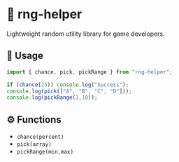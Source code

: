 # 🎲 rng-helper

Lightweight random utility library for game developers.

## 🧩 Usage

```javascript
import { chance, pick, pickRange } from "rng-helper";

if (chance(25)) console.log("Success");
console.log(pick(["A", "B", "C", "D"]));
console.log(pickRange(1,10));
```

## ⚙️ Functions

- `chance(percent)`
- `pick(array)`
- `pickRange(min,max)`